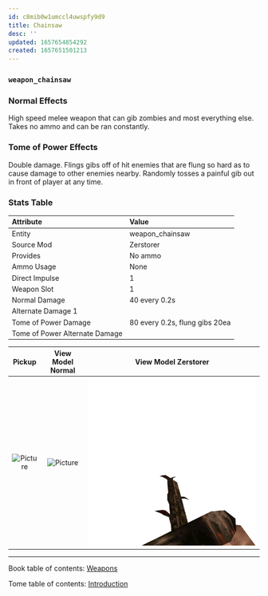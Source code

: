 ```yaml
---
id: c8mib0w1umccl4uwspfy9d9
title: Chainsaw
desc: ''
updated: 1657654854292
created: 1657651501213
---
```

### `weapon_chainsaw`

### Normal Effects
High speed melee weapon that can gib zombies and most everything else. Takes no
ammo and can be ran constantly.

### Tome of Power Effects
Double damage. Flings gibs off of hit enemies that are flung so hard as to
cause damage to other enemies nearby. Randomly tosses a painful gib out in
front of player at any time.

### Stats Table

|Attribute                     |Value                          |
|:-----------------------------|:------------------------------|
|Entity                        |weapon_chainsaw                |
|Source Mod                    |Zerstorer                      |
|Provides                      |No ammo                        |
|Ammo Usage                    |None                           |
|Direct Impulse                |1                              |
|Weapon Slot                   |1                              |
|Normal Damage                 |40 every 0.2s                  |
|Alternate Damage 1            |                               |
|Tome of Power Damage          |80 every 0.2s, flung gibs 20ea |
|Tome of Power Alternate Damage|                               |

|Pickup|View Model Normal|View Model Zerstorer|
|:---:|:---:|:---:|
![Picture](img/weapon_chainsaw.png)|![Picture](img/v_chainsawq15.png)|![Picture](img/v_chainsaw.png)|

-------------------------------------------------------------------------------
Book table of contents: [Weapons](3.0-Weapons.md)
<br />

Tome table of contents: [Introduction](1.0-Introduction.md)